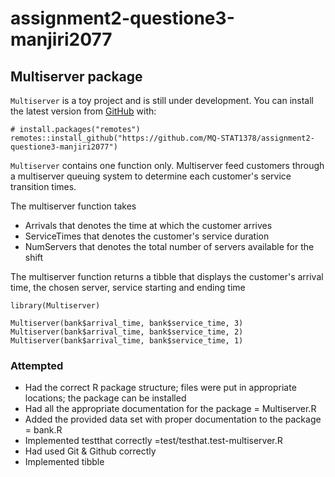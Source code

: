 # assignment2-questione3-manjiri2077

## Multiserver package

`Multiserver` is a toy project and is still under development. You can install the latest version from [GitHub](https://github.com/MQ-STAT1378/assignment2-questione3-manjiri2077) with:

```{r, install, results = "hide", eval = FALSE}
# install.packages("remotes")
remotes::install_github("https://github.com/MQ-STAT1378/assignment2-questione3-manjiri2077")
```

`Multiserver` contains one function only. Multiserver feed customers through a multiserver queuing system to determine each customer's service transition times.

The multiserver function takes
- Arrivals that denotes the time at which the customer arrives
- ServiceTimes that denotes the customer's service duration
- NumServers that denotes the total number of servers available for the shift

The multiserver function returns
a tibble that displays the customer's arrival time, the chosen server, service starting and ending time


```{r example}
library(Multiserver)
 
Multiserver(bank$arrival_time, bank$service_time, 3)
Multiserver(bank$arrival_time, bank$service_time, 2)
Multiserver(bank$arrival_time, bank$service_time, 1)
```

### Attempted

- Had the correct R package structure; files were put in appropriate locations; the package can be installed
- Had all the appropriate documentation for the package = Multiserver.R
- Added the provided data set with proper documentation to the package = bank.R
- Implemented testthat correctly =test/testhat.test-multiserver.R 
- Had used Git & Github correctly
- Implemented tibble 

